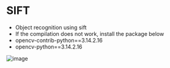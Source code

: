 # SIFT

- Object recognition using sift
- If the compilation does not work, install the package below
- opencv-contrib-python==3.14.2.16 
- opencv-python==3.14.2.16

![image](https://user-images.githubusercontent.com/53115254/93548951-4ae92400-f9a3-11ea-8380-f9f3761f28b2.png)
